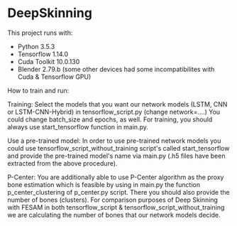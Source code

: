 # DeepSkinning

This project runs with:
- Python 3.5.3
- Tensorflow 1.14.0
- Cuda Toolkit 10.0.130
- Blender 2.79.b (some other devices had some incompatibilites with Cuda & Tensorflow GPU)

How to train and run:

  Training: Select the models that you want our network models (LSTM, CNN or LSTM-CNN-Hybrid) in tensorflow_script.py (change network=....)
            You could change batch_size and epochs, as well. For training, you should always use start_tensorflow function in main.py.
            
  Use a pre-trained model: In order to use pre-trained network models you could use tensorflow_script_without_training script's called start_tensorflow and provide
                           the pre-trained model's name via main.py (.h5 files have been extracted from the above procedure).
                           
  P-Center: You are additionally able to use P-Center algorithm as the proxy bone estimation which is feasible by using in main.py the function p_center_clustering of
            p_center.py script. There you should also provide the number of bones (clusters). For comparison purposes of Deep Skinning with FESAM in both tensorflow_script
            & tensorflow_script_without_training we are calculating the number of bones that our network models decide.
